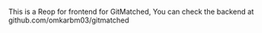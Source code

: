 This is a Reop for frontend for GitMatched, You can check the backend at github.com/omkarbm03/gitmatched 




